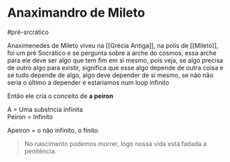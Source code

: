 # Anaximandro de Mileto
#pré-srcrático

Anaximenedes de Mileto viveu na [[Grécia Antiga]], na polis de [[Mileto]], foi um pré Socrático e se pergunta sobre a arche do cosmos, essa arche para ele deve ser algo que tem fim em si mesmo, pois veja, se algo precisa de outro algo para existir, significa que esse algo depende de outra coisa e se tudo depende de algo, algo deve depender de si mesmo, se não não seria o último a depender e estariamos num loop infinito


Então ele cria o conceito de **a peiron**

A = Uma substncia infinita  
Peiron = Infinito

Apeiron = o não infinito, o finito.

> No nascimento podemos morrer, logo nossa vida está fadada a penitência.


